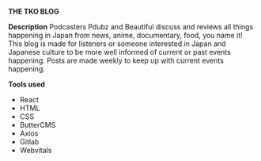 **THE TKO BLOG**

**Description**
Podcasters Pdubz and Beautiful discuss and reviews all things happening in Japan from news, anime, documentary, food, you name it! This blog is made for listeners or someone interested in Japan and Japanese culture to be more well informed of current or past events happening. Posts are made weekly to keep up with current events happening.

**Tools used**
- React
- HTML
- CSS
- ButterCMS
- Axios
- Gitlab
- Webvitals


